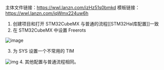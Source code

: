 主体文件链接：https://wwl.lanzn.com/izHz51s0bmkd
模板链接：https://wwl.lanzn.com/iqWmx224uw6h

1.   创建项目和打开 STM32CubeMX 与普通的流程[[STM32Hal库配置]]一致
2.   在 STM32CubeMX 中设置 Freerots

![image](https://cdn.jsdelivr.net/gh/xuezhaorong/Picgo//Source/202405111837054.png)

3.   为 SYS 设置一个不常用的 TIM

![img](https://cdn.jsdelivr.net/gh/xuezhaorong/Picgo//Source/202405111845841.png)
4. 其他配置与普通流程相同。
